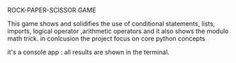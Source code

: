 ROCK-PAPER-SCISSOR GAME

This game shows and solidifies the use of conditional statements, lists, imports, logical operator
,arithmetic operators and it also shows the modulo math trick. in conlcusion the project focus on core python concepts

it's a console app : all results are shown in the terminal.